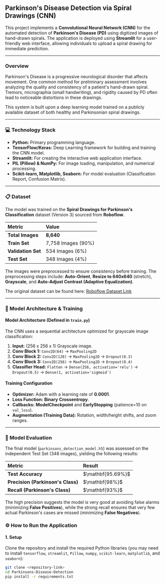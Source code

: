 ## Parkinson's Disease Detection via Spiral Drawings (CNN)

This project implements a **Convolutional Neural Network (CNN)** for the automated detection of **Parkinson's Disease (PD)** using digitized images of hand-drawn spirals. The application is deployed using **Streamlit** for a user-friendly web interface, allowing individuals to upload a spiral drawing for immediate prediction.

---

### Overview

Parkinson's Disease is a progressive neurological disorder that affects movement. One common method for preliminary assessment involves analyzing the quality and consistency of a patient's hand-drawn spiral. Tremors, micrographia (small handwriting), and rigidity caused by PD often lead to noticeable distortions in these drawings.

This system is built upon a deep learning model trained on a publicly available dataset of both healthy and Parkinsonian spiral drawings.

---

### 💻 Technology Stack

* **Python:** Primary programming language.
* **TensorFlow/Keras:** Deep Learning framework for building and training the CNN model.
* **Streamlit:** For creating the interactive web application interface.
* **PIL (Pillow) & NumPy:** For image loading, manipulation, and numerical processing.
* **Scikit-learn, Matplotlib, Seaborn:** For model evaluation (Classification Report, Confusion Matrix).

---

### 📋 Dataset

The model was trained on the **Spiral Drawings for Parkinson's Classification** dataset (Version 3) sourced from **Roboflow**.

| Metric | Value |
| :--- | :--- |
| **Total Images** | **8,640** |
| **Train Set** | 7,758 Images (90%) |
| **Validation Set** | 534 Images (6%) |
| **Test Set** | 348 Images (4%) |

The images were preprocessed to ensure consistency before training. The preprocessing steps include: **Auto-Orient**, **Resize to 640x640** (stretch), **Grayscale**, and **Auto-Adjust Contrast (Adaptive Equalization)**.

The original dataset can be found here: [Roboflow Dataset Link](https://universe.roboflow.com/parkinson-classification/my-first-project-etocp/dataset/3)

---

### 🚀 Model Architecture & Training

#### Model Architecture (Defined in `train.py`)

The CNN uses a sequential architecture optimized for grayscale image classification:

1.  **Input:** (256 x 256 x 1) Grayscale image.
2.  **Conv Block 1:** `Conv2D(64)` $\rightarrow$ `MaxPooling2D`
3.  **Conv Block 2:** `Conv2D(128)` $\rightarrow$ `MaxPooling2D` $\rightarrow$ `Dropout(0.3)`
4.  **Conv Block 3:** `Conv2D(256)` $\rightarrow$ `MaxPooling2D` $\rightarrow$ `Dropout(0.4)`
5.  **Classifier Head:** `Flatten` $\rightarrow$ `Dense(256, activation='relu')` $\rightarrow$ `Dropout(0.5)` $\rightarrow$ `Dense(1, activation='sigmoid')`

#### Training Configuration

* **Optimizer:** Adam with a learning rate of $\mathbf{0.0001}$.
* **Loss Function:** $\mathbf{Binary\ Crossentropy}$.
* **Callbacks:** **ModelCheckpoint** and **EarlyStopping** (patience=10 on `val_loss`).
* **Augmentation (Training Data):** Rotation, width/height shifts, and zoom ranges.

---

### 📝 Model Evaluation

The final model (`parkinsons_detection_model.h5`) was assessed on the independent Test Set (348 images), yielding the following results:

| Metric | Result |
| :--- | :--- |
| **Test Accuracy** | $\mathbf{95.69%}$ |
| **Precision (Parkinson's Class)** | $\mathbf{98%}$ |
| **Recall (Parkinson's Class)** | $\mathbf{93%}$ |

The high precision suggests the model is very good at avoiding false alarms (minimizing **False Positives**), while the strong recall ensures that very few actual Parkinson's cases are missed (minimizing **False Negatives**).


### ⚙️ How to Run the Application

#### 1. Setup

Clone the repository and install the required Python libraries (you may need to install `tensorflow`, `streamlit`, `Pillow`, `numpy`, `scikit-learn`, `matplotlib`, and `seaborn`):

```bash
git clone <repository-link>
cd Parkinsons-Disease-Detection
pip install -r requirements.txt

